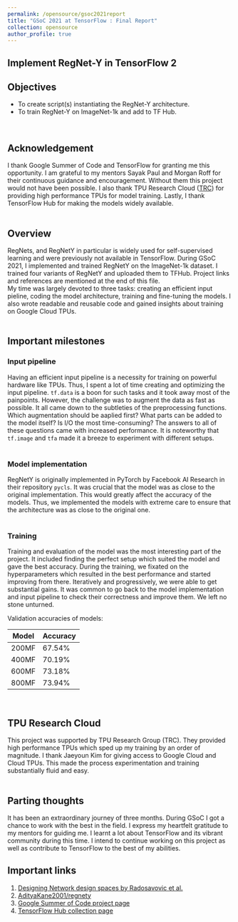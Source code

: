 ```yaml
---
permalink: /opensource/gsoc2021report
title: "GSoC 2021 at TensorFlow : Final Report"
collection: opensource
author_profile: true
---
```


## **Implement RegNet-Y in TensorFlow 2**


## Objectives

- To create script(s) instantiating the RegNet-Y architecture.
- To train RegNet-Y  on ImageNet-1k and add to TF Hub.
<br>


## Acknowledgement

I thank Google Summer of Code and TensorFlow for granting me this opportunity. I am grateful to my mentors Sayak Paul and Morgan Roff for their continuous guidance and encouragement. Without them this project would not have been possible. I also thank TPU Research Cloud ([TRC](https://sites.research.google/trc/)) for providing high performance TPUs for model training. Lastly, I thank TensorFlow Hub for making the models widely available.  
<br>

## Overview

RegNets, and RegNetY in particular is widely used for self-supervised learning and were previously not available in TensorFlow. During GSoC 2021, I implemented and trained RegNetY on the ImageNet-1k dataset. I trained four variants of RegNetY and uploaded them to TFHub. Project links and references are mentioned at the end of this file.   
My time was largely devoted to three tasks: creating an efficient input pieline, coding the model architecture, training and fine-tuning the models. I also wrote readable and reusable code and gained insights about training on Google Cloud TPUs.   
<br>

## Important milestones

### Input pipeline

Having an efficient input pipeline is a necessity for training on powerful hardware like TPUs. Thus, I spent a lot of time creating and optimizing the input pipeline. `tf.data` is a boon for such tasks and it took away most of the painpoints. However, the challenge was to augment the data as fast as possible. It all came down to the subtleties of the preprocessing functions. Which augmentation should be aaplied first? What parts can be added to the model itself? Is I/O the most time-consuming? The answers to all of these questions came with increased performance. It is noteworthy that `tf.image` and `tfa` made it a breeze to experiment with different setups.  
<br>
### Model implementation

RegNetY is originally implemented in PyTorch by Facebook AI Research in their repository `pycls`. It was crucial that the model was as close to the original implementation. This would greatly affect the  accuracy of the models. Thus, we implemented the models with extreme care to ensure that the architecture was as close to the original one.    
<br>

### Training
Training and evaluation of the model was the most interesting part of the project. It included finding the perfect setup which suited the model and gave the best accuracy. During the training, we fixated on the hyperparameters which resulted in the best performance and started improving from there. Iteratively and progressively, we were able to get substantial gains. It was common to go back to the model implementation and input pipeline to check their correctness and improve them. We left no stone unturned.   

Validation accuracies of models:

| **Model** | **Accuracy** |
|-----------|--------------|
| 200MF     |       67.54% |
| 400MF     |       70.19% |
| 600MF     |       73.18% |
| 800MF     |       73.94% |

<br>   

## TPU Research Cloud

This project was supported by TPU Research Group (TRC). They provided high performance TPUs which sped up my training by an order of magnitude. I thank Jaeyoun Kim for giving access to Google Cloud and 
Cloud TPUs. This made the process experimentation and training substantially fluid and easy.  
<br>

## Parting thoughts

It has been an extraordinary journey of three months. During GSoC I got a chance to work with the best in the field. I express my heartfelt gratitude to my mentors for guiding me. I learnt a lot about TensorFlow and its vibrant community during this time. I intend to continue working on this project as well as contribute to TensorFlow to the best of my abilities. 
<br>

## Important links
1. [Designing Network design spaces by Radosavovic et al.](https://arxiv.org/abs/2003.13678)
2. [AdityaKane2001/regnety](https://github.com/AdityaKane2001/regnety)
3. [Google Summer of Code project page](https://summerofcode.withgoogle.com/projects/#4760303897673728)
4. [TensorFlow Hub collection page]() 